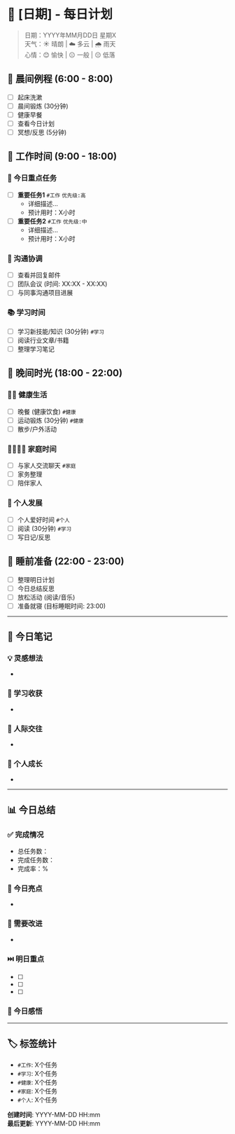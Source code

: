 # 📅 [日期] - 每日计划

> 日期：YYYY年MM月DD日 星期X  
> 天气：☀️ 晴朗 | ☁️ 多云 | 🌧️ 雨天  
> 心情：😊 愉快 | 😐 一般 | 😔 低落  

## 🌅 晨间例程 (6:00 - 8:00)

- [ ] 起床洗漱
- [ ] 晨间锻炼 (30分钟)
- [ ] 健康早餐
- [ ] 查看今日计划
- [ ] 冥想/反思 (5分钟)

## 💼 工作时间 (9:00 - 18:00)

### 🎯 今日重点任务
- [ ] **重要任务1** `#工作` `优先级:高`
  - 详细描述...
  - 预计用时：X小时
- [ ] **重要任务2** `#工作` `优先级:中`
  - 详细描述...
  - 预计用时：X小时

### 📧 沟通协调
- [ ] 查看并回复邮件
- [ ] 团队会议 (时间: XX:XX - XX:XX)
- [ ] 与同事沟通项目进展

### 📚 学习时间
- [ ] 学习新技能/知识 (30分钟) `#学习`
- [ ] 阅读行业文章/书籍
- [ ] 整理学习笔记

## 🌆 晚间时光 (18:00 - 22:00)

### 🏃‍♂️ 健康生活
- [ ] 晚餐 (健康饮食) `#健康`
- [ ] 运动锻炼 (30分钟) `#健康`
- [ ] 散步/户外活动

### 👨‍👩‍👧‍👦 家庭时间
- [ ] 与家人交流聊天 `#家庭`
- [ ] 家务整理
- [ ] 陪伴家人

### 🎯 个人发展
- [ ] 个人爱好时间 `#个人`
- [ ] 阅读 (30分钟) `#学习`
- [ ] 写日记/反思

## 🌙 睡前准备 (22:00 - 23:00)

- [ ] 整理明日计划
- [ ] 今日总结反思
- [ ] 放松活动 (阅读/音乐)
- [ ] 准备就寝 (目标睡眠时间: 23:00)

---

## 📝 今日笔记

### 💡 灵感想法
- 

### 📖 学习收获
- 

### 🤝 人际交往
- 

### 💪 个人成长
- 

---

## 📊 今日总结

### ✅ 完成情况
- 总任务数：
- 完成任务数：
- 完成率：%

### 🌟 今日亮点
- 

### 🔄 需要改进
- 

### ⏭️ 明日重点
- [ ] 
- [ ] 
- [ ] 

### 💭 今日感悟
> 

---

## 🏷️ 标签统计
- `#工作`: X个任务
- `#学习`: X个任务  
- `#健康`: X个任务
- `#家庭`: X个任务
- `#个人`: X个任务

**创建时间**: YYYY-MM-DD HH:mm  
**最后更新**: YYYY-MM-DD HH:mm
